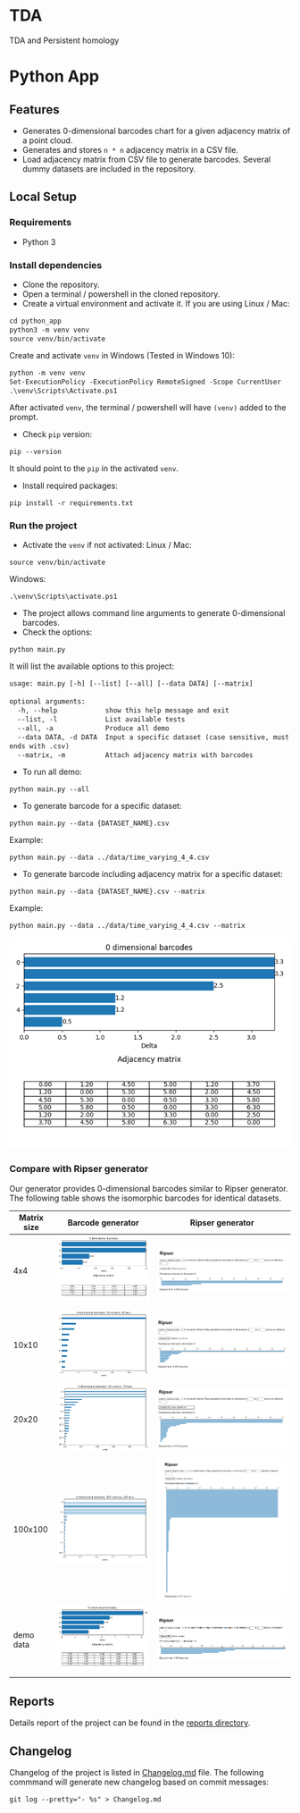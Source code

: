 # TDA

TDA and Persistent homology


# Python App
## Features

- Generates 0-dimensional barcodes chart for a given adjacency matrix of a point
  cloud.
- Generates and stores `n * n` adjacency matrix in a CSV file.
- Load adjacency matrix from CSV file to generate barcodes. Several dummy datasets are included in the repository.

## Local Setup

### Requirements

- Python 3

### Install dependencies

- Clone the repository.
- Open a terminal / powershell in the cloned repository.
- Create a virtual environment and activate it. If you are using Linux / Mac:

```commandline
cd python_app
python3 -m venv venv
source venv/bin/activate
```

Create and activate `venv` in Windows (Tested in Windows 10):

```commandline
python -m venv venv
Set-ExecutionPolicy -ExecutionPolicy RemoteSigned -Scope CurrentUser
.\venv\Scripts\Activate.ps1
```

After activated `venv`, the terminal / powershell will have `(venv)` added to the prompt.

- Check `pip` version:

```commandline
pip --version
```

It should point to the `pip` in the activated `venv`.

- Install required packages:

```commandline
pip install -r requirements.txt
```

### Run the project

- Activate the `venv` if not activated:
  Linux / Mac:

```commandline
source venv/bin/activate
```

Windows:

```
.\venv\Scripts\activate.ps1
```

- The project allows command line arguments to generate 0-dimensional barcodes.
- Check the options:

```commandline
python main.py
```

It will list the available options to this project:

```commandline
usage: main.py [-h] [--list] [--all] [--data DATA] [--matrix]

optional arguments:
  -h, --help            show this help message and exit
  --list, -l            List available tests
  --all, -a             Produce all demo
  --data DATA, -d DATA  Input a specific dataset (case sensitive, must ends with .csv)
  --matrix, -m          Attach adjacency matrix with barcodes
```

- To run all demo:

```commandline
python main.py --all
```

- To generate barcode for a specific dataset:

```commandline
python main.py --data {DATASET_NAME}.csv
```

Example:

```commandline
python main.py --data ../data/time_varying_4_4.csv
```

- To generate barcode including adjacency matrix for a specific dataset:

```commandline
python main.py --data {DATASET_NAME}.csv --matrix
```

Example:

```commandline
python main.py --data ../data/time_varying_4_4.csv --matrix
```

![alt time_varying_4_4 output](screenshots/time_varying_4_4.png)

### Compare with Ripser generator

Our generator provides 0-dimensional barcodes similar to Ripser generator. The following table shows the isomorphic
barcodes for identical datasets.

| Matrix size | Barcode generator                          | Ripser generator                                  |
|-------------|--------------------------------------------|---------------------------------------------------|
| 4x4         | ![4x4](screenshots/matrix_4_4.png)         | ![4x4](screenshots/matrix_4_4_ripser.png)         |
| 10x10       | ![10x10](screenshots/matrix_10_10.png)     | ![10x10](screenshots/matrix_10_10_ripser.png)     |
| 20x20       | ![20x20](screenshots/matrix_20_20.png)     | ![20x20](screenshots/matrix_20_20_ripser.png)     |
| 100x100     | ![100x100](screenshots/matrix_100_100.png) | ![100x100](screenshots/matrix_100_100_ripser.png) |
| demo data   | ![demo data](screenshots/demo_data.png)    | ![demo data](screenshots/ripser_demo_data.png)    |

## Reports

Details report of the project can be found in the [reports directory](reports/).

## Changelog

Changelog of the project is listed in [Changelog.md](python_app/Changelog.md) file. The following commmand will generate new
changelog based on commit messages:

```commandline
git log --pretty="- %s" > Changelog.md
```
